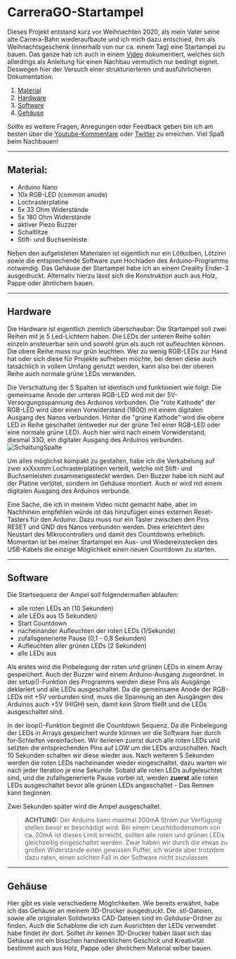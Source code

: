 # CarreraGO-Startampel
Dieses Projekt entstand kurz vor Weihnachten 2020, als mein Vater seine alte Carrera-Bahn wiederaufbaute und ich mich dazu entschied, ihm als Weihnachtsgeschenk (innerhalb von nur ca. einem Tag) eine Startampel zu bauen. Das ganze hab ich auch in einem [Video](https://youtu.be/q5Slh3TaYYY) dokumentiert, welches sich allerdings als Anleitung für einen Nachbau vermutlich nur bedingt eignet. Deswegen hier der Versuch einer strukturierteren und ausführlicheren Dokumentation:

1. [Material](#material)
2. [Hardware](#hardware)
3. [Software](#software)
4. [Gehäuse](#gehäuse)

Sollte es weitere Fragen, Anregungen oder Feedback geben bin ich am besten über die [Youtube-Kommentare](https://youtu.be/q5Slh3TaYYY) oder [Twitter](https://twitter.com/FeilerMoritz) zu erreichen. Viel Spaß beim Nachbauen! 

---
## Material:

- Arduino Nano
- 10x RGB-LED (common anode)
- Lochrasterplatine 
- 5x 33 Ohm Widerstände
- 5x 180 Ohm Widerstände
- aktiver Piezo Buzzer
- Schaltlitze
- Stift- und Buchsenleiste

Neben den aufgelisteten Materialen ist eigentlich nur ein Lötkolben, Lötzinn sowie die entsprechende Software zum Hochladen des Arduino-Programms notwendig. Das Gehäuse der Startampel habe ich an einem Creality Ender-3 ausgedruckt. Alternativ hierzu lässt sich die Konstruktion auch aus Holz, Pappe oder ähnlichem bauen. 

---
## Hardware
Die Hardware ist eigentlich ziemlich überschaubar: Die Startampel soll zwei Reihen mit je 5 Led-Lichtern haben. Die LEDs der unteren Reihe sollen einzeln ansteuerbar sein und sowohl grün als auch rot aufleuchten können. Die obere Reihe muss nur grün leuchten. Wer zu wenig RGB-LEDs zur Hand hat oder sich diese für Projekte aufheben möchte, bei denen diese auch tatsächlich in vollem Umfang genutzt werden, kann also bei der oberen Reihe auch normale grüne LEDs verwenden.

Die Verschaltung der 5 Spalten ist identisch und funktioniert wie folgt: Die gemeinsame Anode der unteren RGB-LED wird mit der 5V-Versorgungsspannung des Arduinos verbunden. Die "rote Kathode" der RGB-LED wird über einen Vorwiderstand (180Ω) mit einem digitalen Ausgang des Nanos verbunden. Hinter die "grüne Kathode" wird die obere LED in Reihe geschaltet (entweder nur der grüne Teil einer RGB-LED oder eine normale grüne LED). Auch hier wird nach einem Vorwiderstand, diesmal 33Ω, ein digitaler Ausgang des Arduinos verbunden. 
![SchaltungSpalte](https://i.imgur.com/lTyccsa.png)

Um alles möglichst kompakt zu gestalten, habe ich die Verkabelung auf zwei xxXxxmm Lochrasterplatinen verteilt, welche mit Stift- und Buchsenleisten zusammengesteckt werden. Den Buzzer habe ich nicht auf der Platine verlötet, sondern im Gehäuse montiert. Auch er wird mit einem digitalen Ausgang des Arduinos verbunde.

Eine Sache, die ich in meinem Video nicht gemacht habe, aber im Nachhinein empfehlen würde ist das hinzufügen eines externen Reset-Tasters für den Arduino. Dazu muss nur ein Taster zwischen den Pins RESET und GND des Nanos verbunden werden. Dies erleichtert den Neustart des Mikrocontrollers und damit des Countdowns erheblich. Momentan ist bei meiner Startampel ein Aus- und Wiedereinstecken des USB-Kabels die einzige Möglichkeit einen neuen Countdown zu starten. 

---
## Software
Die Startsequenz der Ampel soll folgendermaßen ablaufen:
- alle roten LEDs an (10 Sekunden)
- alle LEDs aus (5 Sekunden)
- Start Countdown
- nacheinander Aufleuchten der roten LEDs (1/Sekunde)
- zufallsgenerierte Pause (0,1 - 0,8 Sekunden)
- Aufleuchten aller grünen LEDs (2 Sekunden)
- alle LEDs aus

Als erstes wird die Pinbelegung der roten und grünen LEDs in einem Array gespeichert. Auch der Buzzer wird einem Arduino-Ausgang zugeordnet. 
In der setup()-Funktion des Programms werden diese Pins als Ausgänge deklariert und alle LEDs ausgeschaltet. Da die gemeinsame Anode der RGB-LEDs mit +5V verbunden sind, muss die Spannung an den Ausgängen des Arduinos auch +5V (HIGH) sein, damit kein Strom fließt und die LEDs ausgeschaltet sind.

In der loop()-Funktion beginnt die Countdown Sequenz. Da die Pinbelegung der LEDs in Arrays gespeichert wurde können wir die Software hier durch for-Schleifen vereinfachen. Wir iterieren zuerst durch alle roten LEDs und setzten die entsprechenden Pins auf LOW um die LEDs anzuschalten. Nach 10 Sekunden schalten wir diese wieder aus. Nach weiteren 5 Sekunden werden die roten LEDs nacheinander wieder eingeschaltet, dazu warten wir nach jeder Iteration je eine Sekunde.
Sobald alle roten LEDs aufgeleuchtet sind, und die zufallsgenerierte Pause vorbei ist, werden **zuerst** alle roten LEDs ausgeschaltet bevor alle grünen LEDs angeschaltet - Das Rennen kann beginnen. 

Zwei Sekunden später wird die Ampel ausgeschaltet. 

> **ACHTUNG:** Der Arduino kann maximal 200mA Strom zur Verfügung stellen bevor er beschädigt wird. Bei einem Leuchtdiodenstrom von ca. 20mA ist dieses Limit erreicht, sollten alle roten und grünen LEDs gleichzeitig eingeschaltet werden. Zwar haben wir durch die etwas zu großen Widerstände einen gewissen Puffer, ich würde aber trotzdem dazu raten, einen solchen Fall in der Software nicht zuzulassen. 

--- 
## Gehäuse
Hier gibt es viele verschiedene Möglichkeiten. Wie bereits erwähnt, habe ich das Gehäuse an meinem 3D-Drucker ausgedruckt. Die .stl-Dateien, sowie alle originalen Solidworks CAD-Dateien sind im _Gehäuse_-Ordner zu finden. Auch die Schablone die ich zum Ausrichten der LEDs verwendet habe findet ihr dort. Solltet ihr keinen 3D-Drucker haben lässt sich das Gehäuse mit ein bisschen handwerklichem Geschick und Kreativität bestimmt auch aus Holz, Pappe oder ähnlichem Material selber bauen. 

